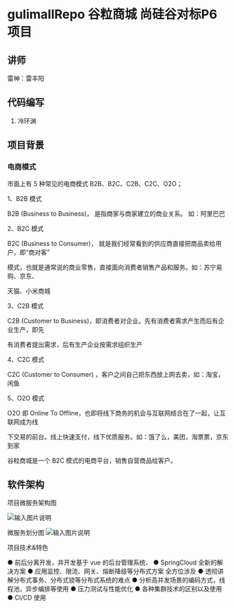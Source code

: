 # gulimallRepo 谷粒商城 尚硅谷对标P6项目
## 讲师
雷神：雷丰阳 
## 代码编写
1. 冷环渊

## 项目背景

### 电商模式

市面上有 5 种常见的电商模式 B2B、B2C、C2B、C2C、O2O；

1、B2B 模式

B2B (Business to Business)， 是指商家与商家建立的商业关系。 如：阿里巴巴

2、B2C 模式

B2C (Business to Consumer)， 就是我们经常看到的供应商直接把商品卖给用户，即“商对客”

模式，也就是通常说的商业零售，直接面向消费者销售产品和服务。如：苏宁易购、京东、

天猫、小米商城

3、C2B 模式

C2B (Customer to Business)，即消费者对企业。先有消费者需求产生而后有企业生产，即先

有消费者提出需求，后有生产企业按需求组织生产

4、C2C 模式

C2C (Customer to Consumer) ，客户之间自己把东西放上网去卖，如：淘宝，闲鱼

5、O2O 模式

O2O 即 Online To Offline，也即将线下商务的机会与互联网结合在了一起，让互联网成为线

下交易的前台。线上快速支付，线下优质服务。如：饿了么，美团，淘票票，京东到家

谷粒商城是一个 B2C 模式的电商平台，销售自营商品给客户。

## 软件架构
项目微服务架构图

![输入图片说明](https://images.gitee.com/uploads/images/2022/0620/144825_8efa75c0_8626283.png "屏幕截图.png")

微服务划分图
![输入图片说明](https://images.gitee.com/uploads/images/2022/0620/144833_c8b853fd_8626283.png "屏幕截图.png")


项目技术&特色

● 前后分离开发，并开发基于 vue 的后台管理系统、
● SpringCloud 全新的解决方案
● 应用监控、限流、网关、熔断降级等分布式方案 全方位涉及
● 透彻讲解分布式事务、分布式锁等分布式系统的难点
● 分析高并发场景的编码方式，线程池，异步编排等使用
● 压力测试与性能优化
● 各种集群技术的区别以及使用
● CI/CD 使用

